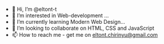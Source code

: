 - 👋 Hi, I’m @eltont-t
- 👀 I’m interested in Web-development ...
- 🌱 I’m currently learning Modern Web Design...
- 💞️ I’m looking to collaborate on HTML, CSS and JavaScript
- 📫 How to reach me - get me on eltont.chirinyu@gmail.com

<!---
eltont-t/eltont-t is a ✨ special ✨ repository because its `README.md` (this file) appears on your GitHub profile.
You can click the Preview link to take a look at your changes.
--->
